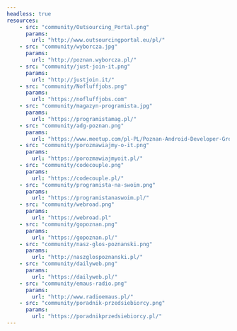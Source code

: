 ```yaml
---
headless: true
resources: 
    - src: "community/Outsourcing_Portal.png"
      params: 
        url: "http://www.outsourcingportal.eu/pl/"
    - src: "community/wyborcza.jpg"
      params: 
        url: "http://poznan.wyborcza.pl/"     
    - src: "community/just-join-it.png"
      params: 
        url: "http://justjoin.it/"     
    - src: "community/Nofluffjobs.png"
      params: 
        url: "https://nofluffjobs.com"     
    - src: "community/magazyn-programista.jpg"
      params: 
        url: "https://programistamag.pl/"     
    - src: "community/adg-poznan.png"
      params: 
        url: "https://www.meetup.com/pl-PL/Poznan-Android-Developer-Group/"     
    - src: "community/porozmawiajmy-o-it.png"
      params: 
        url: "https://porozmawiajmyoit.pl/"     
    - src: "community/codecouple.png"
      params: 
        url: "https://codecouple.pl/"     
    - src: "community/programista-na-swoim.png"
      params: 
        url: "https://programistanaswoim.pl/"
    - src: "community/webroad.png"
      params:
        url: "https://webroad.pl"
    - src: "community/gopoznan.png"
      params:
        url: "https://gopoznan.pl/"
    - src: "community/nasz-glos-poznanski.png"
      params:
        url: "http://naszglospoznanski.pl/"
    - src: "community/dailyweb.png"
      params:
        url: "https://dailyweb.pl/"
    - src: "community/emaus-radio.png"
      params:
        url: "http://www.radioemaus.pl/"
    - src: "community/poradnik-przedsiebiorcy.png"
      params:
        url: "https://poradnikprzedsiebiorcy.pl/"
---
```

